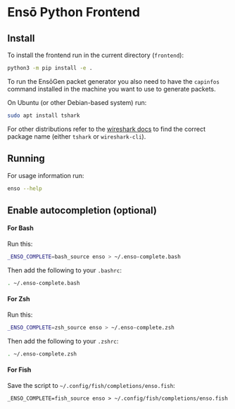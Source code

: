 # Ensō Python Frontend

## Install

To install the frontend run in the current directory (`frontend`):
```bash
python3 -m pip install -e .
```
To run the EnsōGen packet generator you also need to have the `capinfos` command installed in the machine you want to use to generate packets.

On Ubuntu (or other Debian-based system) run:
```bash
sudo apt install tshark
```

For other distributions refer to the [wireshark docs](https://tshark.dev/setup/install/#installing-tshark-only) to find the correct package name (either `tshark` or `wireshark-cli`).

## Running

For usage information run:
```bash
enso --help
```

## Enable autocompletion (optional)

#### For Bash
Run this:
```bash
_ENSO_COMPLETE=bash_source enso > ~/.enso-complete.bash
```

Then add the following to your `.bashrc`:
```bash
. ~/.enso-complete.bash
```

#### For Zsh
Run this:
```zsh
_ENSO_COMPLETE=zsh_source enso > ~/.enso-complete.zsh
```

Then add the following to your `.zshrc`:
```zsh
. ~/.enso-complete.zsh
```

#### For Fish
Save the script to `~/.config/fish/completions/enso.fish`:
```fish
_ENSO_COMPLETE=fish_source enso > ~/.config/fish/completions/enso.fish
```
